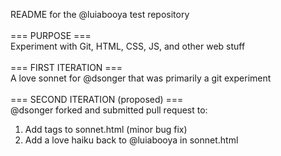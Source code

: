 README for the @luiabooya test repository
<br><br>
=== PURPOSE ===<br>
Experiment with Git, HTML, CSS, JS, and other web stuff
<br><br>
=== FIRST ITERATION ===<br>
A love sonnet for @dsonger that was primarily a git experiment
<br><br>
=== SECOND ITERATION (proposed) ===<br>
@dsonger forked and submitted pull request to:<br>
1) Add <html> tags to sonnet.html (minor bug fix)<br>
2) Add a love haiku back to @luiabooya in sonnet.html<br>
